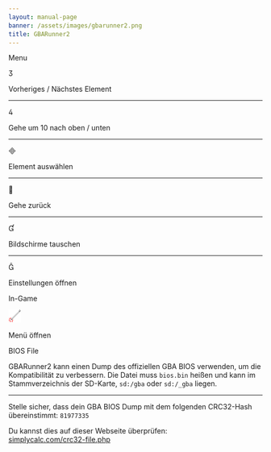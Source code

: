 ```yaml
---
layout: manual-page
banner: /assets/images/gbarunner2.png
title: GBARunner2
---
```


<div id="menu" class="section-title">Menu</div>
<div class="section-body">
    <div class="button-action-group">
        <p class="button-action button">&#xE07D;</p>
        <p class="button-action-text">Vorheriges / Nächstes Element</p>
    </div>
    <hr>
    <div class="button-action-group">
        <p class="button-action button">&#xE07E;</p>
        <p class="button-action-text">Gehe um 10 nach oben / unten</p>
    </div>
    <hr>
    <div class="button-action-group">
        <p class="button-action button">&#xE000;</p>
        <p class="button-action-text">Element auswählen</p>
    </div>
    <hr>
    <div class="button-action-group">
        <p class="button-action button">&#xE001;</p>
        <p class="button-action-text">Gehe zurück</p>
    </div>
    <hr>
    <div class="button-action-group">
        <p class="button-action button">&#xE004;</p>
        <p class="button-action-text">Bildschirme tauschen</p>
    </div>
    <hr>
    <div class="button-action-group">
        <p class="button-action button">&#xE005;</p>
        <p class="button-action-text">Einstellungen öffnen</p>
    </div>
</div>
<div id="in-game" class="section-title">In-Game</div>
<div class="section-body">
    <div class="button-action-group">
        <p class="button-action"><img src="/assets/images/tap.png" alt="Tippe auf den Touchscreen"></p>
        <p class="button-action-text">Menü öffnen</p>
    </div>
</div>
<div id="bios-file" class="section-title">BIOS File</div>
<div class="section-body">
    <p>
        GBARunner2 kann einen Dump des offiziellen GBA BIOS verwenden, um die Kompatibilität zu verbessern. Die Datei muss <code>bios.bin</code> heißen und kann im Stammverzeichnis der SD-Karte, <code>sd:/gba</code> oder <code>sd:/_gba</code> liegen.
    </p>
    <hr>
    <p>
        Stelle sicher, dass dein GBA BIOS Dump mit dem folgenden CRC32-Hash übereinstimmt: <code>81977335</code>
    </p>
    <p>
        Du kannst dies auf dieser Webseite überprüfen:<br><a href="https://simplycalc.com/crc32-file.php">simplycalc.com/crc32-file.php</a>
    </p>
</div>
